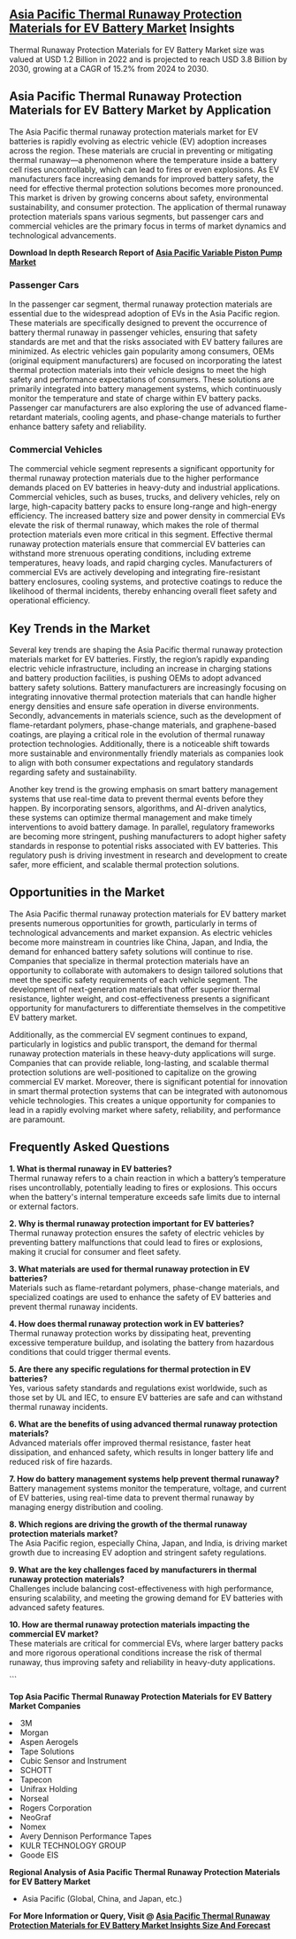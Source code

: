 <h2><a href="https://www.verifiedmarketreports.com/download-sample/?rid=260298&amp;utm_source=Github-Feb&amp;utm_medium=225" target="_blank">Asia Pacific Thermal Runaway Protection Materials for EV Battery Market</a> Insights</h2><p>Thermal Runaway Protection Materials for EV Battery Market size was valued at USD 1.2 Billion in 2022 and is projected to reach USD 3.8 Billion by 2030, growing at a CAGR of 15.2% from 2024 to 2030.</p><p><h2>Asia Pacific Thermal Runaway Protection Materials for EV Battery Market by Application</h2> <p>The Asia Pacific thermal runaway protection materials market for EV batteries is rapidly evolving as electric vehicle (EV) adoption increases across the region. These materials are crucial in preventing or mitigating thermal runaway—a phenomenon where the temperature inside a battery cell rises uncontrollably, which can lead to fires or even explosions. As EV manufacturers face increasing demands for improved battery safety, the need for effective thermal protection solutions becomes more pronounced. This market is driven by growing concerns about safety, environmental sustainability, and consumer protection. The application of thermal runaway protection materials spans various segments, but passenger cars and commercial vehicles are the primary focus in terms of market dynamics and technological advancements.</p> <p><p><strong>Download In depth Research Report of <a href="https://www.verifiedmarketreports.com/download-sample/?rid=236118&amp;utm_source=Pulse-Dec&amp;utm_medium=225" target="_blank">Asia Pacific Variable Piston Pump Market</a></strong></p></p> <h3>Passenger Cars</h3> <p>In the passenger car segment, thermal runaway protection materials are essential due to the widespread adoption of EVs in the Asia Pacific region. These materials are specifically designed to prevent the occurrence of battery thermal runaway in passenger vehicles, ensuring that safety standards are met and that the risks associated with EV battery failures are minimized. As electric vehicles gain popularity among consumers, OEMs (original equipment manufacturers) are focused on incorporating the latest thermal protection materials into their vehicle designs to meet the high safety and performance expectations of consumers. These solutions are primarily integrated into battery management systems, which continuously monitor the temperature and state of charge within EV battery packs. Passenger car manufacturers are also exploring the use of advanced flame-retardant materials, cooling agents, and phase-change materials to further enhance battery safety and reliability.</p> <h3>Commercial Vehicles</h3> <p>The commercial vehicle segment represents a significant opportunity for thermal runaway protection materials due to the higher performance demands placed on EV batteries in heavy-duty and industrial applications. Commercial vehicles, such as buses, trucks, and delivery vehicles, rely on large, high-capacity battery packs to ensure long-range and high-energy efficiency. The increased battery size and power density in commercial EVs elevate the risk of thermal runaway, which makes the role of thermal protection materials even more critical in this segment. Effective thermal runaway protection materials ensure that commercial EV batteries can withstand more strenuous operating conditions, including extreme temperatures, heavy loads, and rapid charging cycles. Manufacturers of commercial EVs are actively developing and integrating fire-resistant battery enclosures, cooling systems, and protective coatings to reduce the likelihood of thermal incidents, thereby enhancing overall fleet safety and operational efficiency.</p> <h2>Key Trends in the Market</h2> <p>Several key trends are shaping the Asia Pacific thermal runaway protection materials market for EV batteries. Firstly, the region’s rapidly expanding electric vehicle infrastructure, including an increase in charging stations and battery production facilities, is pushing OEMs to adopt advanced battery safety solutions. Battery manufacturers are increasingly focusing on integrating innovative thermal protection materials that can handle higher energy densities and ensure safe operation in diverse environments. Secondly, advancements in materials science, such as the development of flame-retardant polymers, phase-change materials, and graphene-based coatings, are playing a critical role in the evolution of thermal runaway protection technologies. Additionally, there is a noticeable shift towards more sustainable and environmentally friendly materials as companies look to align with both consumer expectations and regulatory standards regarding safety and sustainability.</p> <p>Another key trend is the growing emphasis on smart battery management systems that use real-time data to prevent thermal events before they happen. By incorporating sensors, algorithms, and AI-driven analytics, these systems can optimize thermal management and make timely interventions to avoid battery damage. In parallel, regulatory frameworks are becoming more stringent, pushing manufacturers to adopt higher safety standards in response to potential risks associated with EV batteries. This regulatory push is driving investment in research and development to create safer, more efficient, and scalable thermal protection solutions.</p> <h2>Opportunities in the Market</h2> <p>The Asia Pacific thermal runaway protection materials for EV battery market presents numerous opportunities for growth, particularly in terms of technological advancements and market expansion. As electric vehicles become more mainstream in countries like China, Japan, and India, the demand for enhanced battery safety solutions will continue to rise. Companies that specialize in thermal protection materials have an opportunity to collaborate with automakers to design tailored solutions that meet the specific safety requirements of each vehicle segment. The development of next-generation materials that offer superior thermal resistance, lighter weight, and cost-effectiveness presents a significant opportunity for manufacturers to differentiate themselves in the competitive EV battery market.</p> <p>Additionally, as the commercial EV segment continues to expand, particularly in logistics and public transport, the demand for thermal runaway protection materials in these heavy-duty applications will surge. Companies that can provide reliable, long-lasting, and scalable thermal protection solutions are well-positioned to capitalize on the growing commercial EV market. Moreover, there is significant potential for innovation in smart thermal protection systems that can be integrated with autonomous vehicle technologies. This creates a unique opportunity for companies to lead in a rapidly evolving market where safety, reliability, and performance are paramount.</p> <h2>Frequently Asked Questions</h2> <p><strong>1. What is thermal runaway in EV batteries?</strong><br>Thermal runaway refers to a chain reaction in which a battery’s temperature rises uncontrollably, potentially leading to fires or explosions. This occurs when the battery's internal temperature exceeds safe limits due to internal or external factors.</p> <p><strong>2. Why is thermal runaway protection important for EV batteries?</strong><br>Thermal runaway protection ensures the safety of electric vehicles by preventing battery malfunctions that could lead to fires or explosions, making it crucial for consumer and fleet safety.</p> <p><strong>3. What materials are used for thermal runaway protection in EV batteries?</strong><br>Materials such as flame-retardant polymers, phase-change materials, and specialized coatings are used to enhance the safety of EV batteries and prevent thermal runaway incidents.</p> <p><strong>4. How does thermal runaway protection work in EV batteries?</strong><br>Thermal runaway protection works by dissipating heat, preventing excessive temperature buildup, and isolating the battery from hazardous conditions that could trigger thermal events.</p> <p><strong>5. Are there any specific regulations for thermal protection in EV batteries?</strong><br>Yes, various safety standards and regulations exist worldwide, such as those set by UL and IEC, to ensure EV batteries are safe and can withstand thermal runaway incidents.</p> <p><strong>6. What are the benefits of using advanced thermal runaway protection materials?</strong><br>Advanced materials offer improved thermal resistance, faster heat dissipation, and enhanced safety, which results in longer battery life and reduced risk of fire hazards.</p> <p><strong>7. How do battery management systems help prevent thermal runaway?</strong><br>Battery management systems monitor the temperature, voltage, and current of EV batteries, using real-time data to prevent thermal runaway by managing energy distribution and cooling.</p> <p><strong>8. Which regions are driving the growth of the thermal runaway protection materials market?</strong><br>The Asia Pacific region, especially China, Japan, and India, is driving market growth due to increasing EV adoption and stringent safety regulations.</p> <p><strong>9. What are the key challenges faced by manufacturers in thermal runaway protection materials?</strong><br>Challenges include balancing cost-effectiveness with high performance, ensuring scalability, and meeting the growing demand for EV batteries with advanced safety features.</p> <p><strong>10. How are thermal runaway protection materials impacting the commercial EV market?</strong><br>These materials are critical for commercial EVs, where larger battery packs and more rigorous operational conditions increase the risk of thermal runaway, thus improving safety and reliability in heavy-duty applications.</p> ```</p><p><strong>Top Asia Pacific Thermal Runaway Protection Materials for EV Battery Market Companies</strong></p><div data-test-id=""><p><li>3M</li><li> Morgan</li><li> Aspen Aerogels</li><li> Tape Solutions</li><li> Cubic Sensor and Instrument</li><li> SCHOTT</li><li> Tapecon</li><li> Unifrax Holding</li><li> Norseal</li><li> Rogers Corporation</li><li> NeoGraf</li><li> Nomex</li><li> Avery Dennison Performance Tapes</li><li> KULR TECHNOLOGY GROUP</li><li> Goode EIS</li></p><div><strong>Regional Analysis of&nbsp;Asia Pacific Thermal Runaway Protection Materials for EV Battery Market</strong></div><ul><li dir="ltr"><p dir="ltr">Asia Pacific (Global, China, and Japan, etc.)</p></li></ul><p><strong>For More Information or Query, Visit @&nbsp;</strong><strong><a href="https://www.verifiedmarketreports.com/product/thermal-runaway-protection-materials-for-ev-battery-market/?utm_source=Github-Feb&amp;utm_medium=225" target="_blank">Asia Pacific Thermal Runaway Protection Materials for EV Battery Market Insights Size And Forecast</a></strong></p></div><h2>&nbsp;</h2><div data-test-id="">&nbsp;</div>
